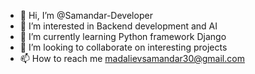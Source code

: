 - 👋 Hi, I’m @Samandar-Developer
- 👀 I’m interested in Backend development and AI
- 🌱 I’m currently learning Python framework Django
- 💞️ I’m looking to collaborate on interesting projects
- 📫 How to reach me madalievsamandar30@gmail.com

<!---
Samandar-Developer/Samandar-Developer is a ✨ special ✨ repository because its `README.md` (this file) appears on your GitHub profile.
You can click the Preview link to take a look at your changes.
--->
